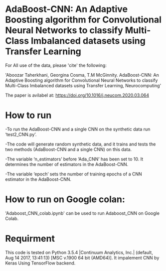 # AdaBoost-CNN: An Adaptive Boosting algorithm for Convolutional Neural Networks to classify Multi-Class Imbalanced datasets using Transfer Learning

For All use of the data, please 'cite' the following:

'Aboozar Taherkhani, Georgina Cosma, T.M McGinnity. AdaBoost-CNN: An Adaptive Boosting algorithm for Convolutional Neural Networks to classify Multi-Class Imbalanced datasets using Transfer Learning, Neurocomputing'

The paper is avilabel at:
https://doi.org/10.1016/j.neucom.2020.03.064

# How to run

-To run the AdaBoost-CNN and a single CNN on the synthetic data run ‘test2_CNN.py’.

-The code will generate random synthetic data, and it trains and tests the two methods (AdaBoost-CNN and a single CNN) on this data.

-The variable ‘n_estimators’ before ‘Ada_CNN’ has been set to 10. It determines the number of estimators in the AdaBoost-CNN.

-The variable ‘epoch’ sets the number of training epochs of a CNN estimator in the AdaBoost-CNN.

# How to run on Google colan:

'Adaboost_CNN_colab.ipynb' can be used to run Adaboost_CNN on Google Colab.

# Requirment

This code is tested on Python 3.5.4 |Continuum Analytics, Inc.| (default, Aug 14 2017, 13:41:13) [MSC v.1900 64 bit (AMD64)]. It impalement CNN by Keras Using TensorFlow backend.
